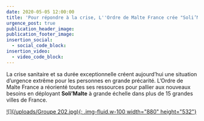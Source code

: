 ```yaml
---
date: 2020-05-05 12:00:00
title: 'Pour répondre à la crise, L''Ordre de Malte France crée "Soli’Malte"'
urgence_post: true
publication_header_image:
publication_footer_image:
insertion_social:
  - social_code_block:
insertion_video:
  - video_code_block:
---
```


La crise sanitaire et sa dur&eacute;e exceptionnelle cr&eacute;ent aujourd’hui une situation d’urgence extr&ecirc;me pour les personnes en grande pr&eacute;carit&eacute;. L’Ordre de Malte France a r&eacute;orient&eacute; toutes ses ressources pour pallier aux nouveaux besoins en d&eacute;ployant **Soli’Malte** &agrave; grande &eacute;chelle dans plus de 15 grandes villes de France.

[![](/uploads/Groupe 202.jpg){: .img-fluid.w-100 width="880" height="532"}](/solimalte/)